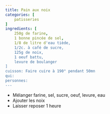 ```yaml
---
title: Pain aux noix
categories: [
    patisseries
]
ingredients: [
    250g de farine,
    1 bonne pincée de sel,
    1/8 de litre d'eau tiède,
    1/2c. à café de sucre,
    125g de noix,
    1 oeuf battu,
    levure de boulanger
]
cuisson: Faire cuire à 190° pendant 50mn
qui: 
personnes: 
---
```


* Mélanger farine, sel, sucre, oeuf, levure, eau
* Ajouter les noix
* Laisser reposer 1 heure